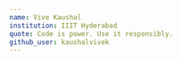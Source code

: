 ```yaml
---
name: Vive Kaushal
institution: IIIT Hyderabad
quote: Code is power. Use it responsibly.
github_user: kaushalvivek
---
```


